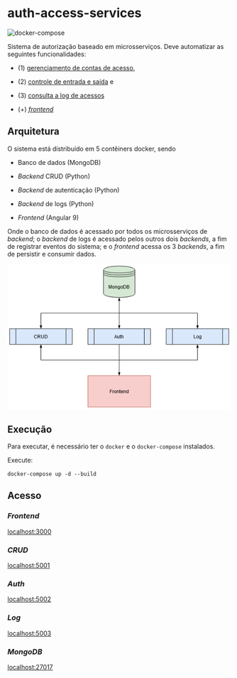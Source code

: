# auth-access-services

![docker-compose](https://github.com/mauriciocordeiro/auth-access-services/workflows/docker-compose/badge.svg)
 
Sistema de autorização baseado em microsserviços. Deve automatizar as seguintes funcionalidades: 

* (1) [gerenciamento de contas de acesso](service-crud/), 

* (2) [controle de entrada e saída](service-auth/) e 

* (3) [consulta a log de acessos](service-log/)

* (+) [_frontend_](service-front/)


## Arquitetura

O sistema está distribuído em 5 contêiners docker, sendo

* Banco de dados (MongoDB)

* _Backend_ CRUD (Python)

* _Backend_ de autenticação (Python)

* _Backend_ de logs (Python)

* _Frontend_ (Angular 9)

Onde o banco de dados é acessado por todos os microsserviços de _backend_; o _backend_ de logs é acessado pelos outros dois _backends_, a fim de registrar eventos do sistema; e o _frontend_ acessa os 3 _backends_, a fim de persistir e consumir dados.

![](docs/diagram.png)


## Execução

Para executar, é necessário ter o `docker` e o `docker-compose` instalados.

Execute:

```
docker-compose up -d --build
```

## Acesso

### _Frontend_

[localhost:3000](http://localhost:3000)


### _CRUD_

[localhost:5001](http://localhost:5001)


### _Auth_

[localhost:5002](http://localhost:5002)


### _Log_

[localhost:5003](http://localhost:5003)

### _MongoDB_

[localhost:27017](localhost:27017)